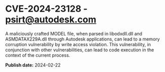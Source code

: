 # CVE-2024-23128 - psirt@autodesk.com

A maliciously crafted MODEL file, when parsed in libodxdll.dll and ASMDATAX229A.dll through Autodesk applications, can lead to a memory corruption vulnerability by write access violation. This vulnerability, in conjunction with other vulnerabilities, can lead to code execution in the context of the current process.

**Publish date:** 2024-02-22
